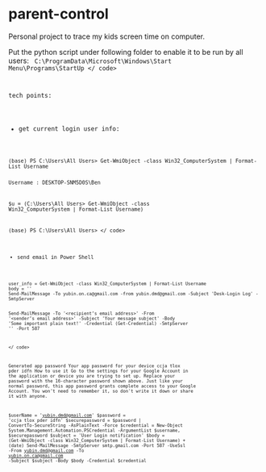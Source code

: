# parent-control
Personal project to trace my kids screen time on computer.

Put the python script under following folder to enable it to be run by all users:
<code>
 C:\ProgramData\Microsoft\Windows\Start Menu\Programs\StartUp
</ code>

tech points:

- get current login user info:
<code>
(base) PS C:\Users\All Users> Get-WmiObject -class Win32_ComputerSystem | Format-List Username

Username : DESKTOP-SNM5D0S\Ben


$u = (C:\Users\All Users> Get-WmiObject -class Win32_ComputerSystem | Format-List Username)

(base) PS C:\Users\All Users>
</ code>


- send email in Power Shell
<code>
user_info = Get-WmiObject -class Win32_ComputerSystem | Format-List Username
body = ''
Send-MailMessage -To yubin.on.ca@gmail.com -from yubin.dmd@gmail.com -Subject 'Desk-Login Log' -SmtpServer


Send-MailMessage -To '<recipient’s email address>' 
                -From '<sender’s email address>' 
                -Subject 'Your message subject' 
                -Body 'Some important plain text!' 
                -Credential (Get-Credential) 
                -SmtpServer '<smtp server>' 
                -Port 587

</ code>


Generated app password
Your app password for your device
ccja tlox pder idfn
How to use it
Go to the settings for your Google Account in the application or device you are trying to set up. Replace your password with the 16-character password shown above.
Just like your normal password, this app password grants complete access to your Google Account. You won't need to remember it, so don't write it down or share it with anyone.




$userName = 'yubin.dmd@gmail.com'
$password = 'ccja tlox pder idfn'
$securepassword = $password | ConvertTo-SecureString -AsPlainText -Force 
$credential = New-Object System.Management.Automation.PSCredential -ArgumentList $username, $securepassword
$subject = 'User Login notification'
$body = (Get-WmiObject -class Win32_ComputerSystem | Format-List Username) + (date)
Send-MailMessage -SmtpServer smtp.gmail.com -Port 587 -UseSsl -From yubin.dmd@gmail.com -To yubin.on.ca@gmail.com  -Subject $subject -Body $body -Credential $credential



